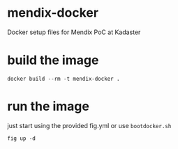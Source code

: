 # mendix-docker
Docker setup files for Mendix PoC at Kadaster

# build the image
```
docker build --rm -t mendix-docker .
```

# run the image
just start using the provided fig.yml or use `bootdocker.sh`
```
fig up -d
```

